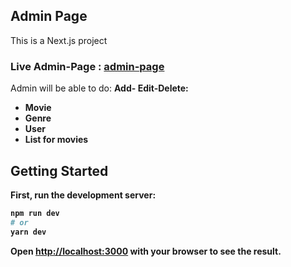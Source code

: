 ## Admin Page

This is a Next.js project 

### <b>Live Admin-Page</b> : <a href="https://spring-boot-next-js-netflix-clone-erkt.vercel.app/login"> admin-page</a><br/>

Admin will be able to do:  <b> Add- Edit-Delete:
<ul>
  <li>Movie</li>
  <li>Genre</li>
  <li>User</li>
  <li>List for movies</li>
</ul>


## Getting Started

First, run the development server:

```bash
npm run dev
# or
yarn dev
```

Open [http://localhost:3000](http://localhost:3000) with your browser to see the result.



